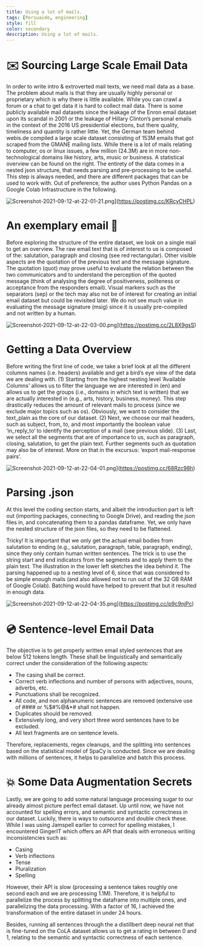 ```yaml
---
title: Using a lot of mails.
tags: [Persuaide, engineering]
style: fill
color: secondary
description: Using a lot of mails.
---
```


# ✉️ Sourcing Large Scale Email Data

In order to write intro & extroverted mail texts, we need mail data as a base. The problem about mails is that they are usually highly personal  or proprietary which is why there is little available. While you can crawl a forum or a chat to get data it is hard to collect mail data. 
There is some publicly available mail datasets since the leakage of the Enron email dataset upon its scandal in 2001 or the leakage of Hillary Clinton’s personal emails in the context of the 2016 US presidential elections, but there quality, timeliness and quantity is rather little. 
Yet, the German team behind webis.de compiled a large scale dataset consisting of 153M emails that got scraped from the GMANE mailing lists. 
While there is a lot of mails relating to computer, os or linux issues, a few million (24.3M) are in more non-technological domains like history, arts, music or business. A statistical overview can be found on the right.
The entirety of the data comes in a nested json structure, that needs parsing and pre-processing to be useful. 
This step is always needed, and there are different packages that can be used to work with. 
Out of preference, the author uses Python Pandas on a Google Colab Infrastructure in the following.

![Screenshot-2021-09-12-at-22-01-21.png](https://i.postimg.cc/tCWCn07r/Screenshot-2021-09-12-at-22-01-21.png)](https://postimg.cc/KRcyCHPL)

# An exemplary email 📃


Before exploring the structure of the entire dataset, we look on a single mail to get an overview. 
The raw email text that is of  interest to us is composed of the: salutation, paragraph and closing (see red rectangular).
Other visible aspects are the quotation of the previous text and the message signature. 
The quotation (quot) may prove useful to evaluate the relation between the two communicators and to understand the perception of the quoted message (think of analysing the degree of positiveness, politeness or acceptance from the responders email). 
Visual markers such as the separators (sep) or the tech may also not be of interest for creating an initial email dataset but could be revisited later.
We do not see much value in evaluating the message signature (msig) since it is usually pre-compiled and not written by a human.

![Screenshot-2021-09-12-at-22-03-00.png](https://i.postimg.cc/WzMLzvSg/Screenshot-2021-09-12-at-22-03-00.png)](https://postimg.cc/2L8X9gsS)

# Getting a Data Overview

Before writing the first line of code, we take a brief look at all the different columns names (i.e. headers) available and get a bird’s eye view of the data we are dealing with.
(1) Starting from the highest nesting level ‘Available Columns’ allows us to filter the language we are interested in (en) and allows us to get the groups (i.e., domains in which text is written) that we are actually interested in (e.g., arts, history, business, money). This step drastically reduces the amount of relevant mails to process (since we exclude major topics such as os). Obviously, we want to consider the text_plain as the core of our dataset.
(2) Next, we choose our mail headers, such as subject, from, to, and most importantly the boolean value ‘in_reply_to‘ to identify the perception of a mail (see previous slide).
(3) Last, we select all the segments that are of importance to us, such as paragraph, closing, salutation, to get the plain text. Further segments such as quotation may also be of interest. More on that in the excursus: ‘export mail-response pairs’.

![Screenshot-2021-09-12-at-22-04-01.png](https://i.postimg.cc/T3NSR1GB/Screenshot-2021-09-12-at-22-04-01.png)](https://postimg.cc/68Rzc98h)


# Parsing .json

At this level the coding section starts, and albeit the introduction part is left out (importing packages, connecting to Google Drive), and reading the json files in, and concatenating them to a pandas dataframe.
Yet, we only have the nested structure of the json files, so they need to be flattened. 

Tricky! It is important that we only get the actual email bodies from salutation to ending (e.g., salutation, paragraph, table, paragraph, ending), since they only contain human written sentences. 
The trick is to use the string start and end indicators from the segments and to apply them to the plain text. The illustration in the lower left sketches the idea behind it. 
The parsing happened up to a nesting level of 6, since that was considered to be simple enough mails (and also allowed not to run out of the 32 GB RAM of Google Colab). Batching would have helped to prevent that but it resulted in enough data. 


![Screenshot-2021-09-12-at-22-04-35.png](https://i.postimg.cc/DZn1HQHh/Screenshot-2021-09-12-at-22-04-35.png)](https://postimg.cc/p9c9njPc)

# 💿 Sentence-level Email Data 

The objective is to get properly written email styled sentences that are below 512 tokens length. These shall be linguistically and semantically correct under the consideration of the following aspects:

- The casing shall be correct.
- Correct verb inflections and number of persons with adjectives, nouns, adverbs, etc.
- Punctuations shall be recognized.
- All code, and non alphanumeric sentences are removed (extensive use of #### or %$#%@&*# shall not happen.
- Duplicates should be removed.
- Extensively long, and very short three word sentences have to be excluded.
- All text fragments are on sentence levels.

Therefore, replacements, regex cleanups, and the splitting into sentences based on the statistical model of SpaCy is conducted. Since we are dealing with millions of sentences, it helps to parallelize and batch this process.

# 💥 Some Data Augmentation Secrets

Lastly, we are going to add some natural language processing sugar to our already almost picture perfect email dataset.
Up until now, we have not accounted for spelling errors, and semantic and syntactic correctness in our dataset.
Luckily, there is ways to outsource and double check these. While I was using Jamspell earlier to correct for spelling mistakes, I encountered GingerIT which offers an API that deals with erroneous writing inconsistencies such as:

- Casing
- Verb inflections
- Tense
- Pluralization
- Spelling

However, their API is slow (processing a sentence takes roughly one second each and we are processing 1.1M). Therefore, it is helpful to parallelize the process by splitting the dataframe into multiple ones, and parallelizing the data processing. With a factor of 16, I achieved the transformation of the entire dataset in under 24 hours. 

Besides, running all sentences through the a distillbert deep neural net that is fine-tuned on the CoLA dataset allows us to get a rating in between 0 and 1, relating to the semantic and syntactic correctness of each sentence.
